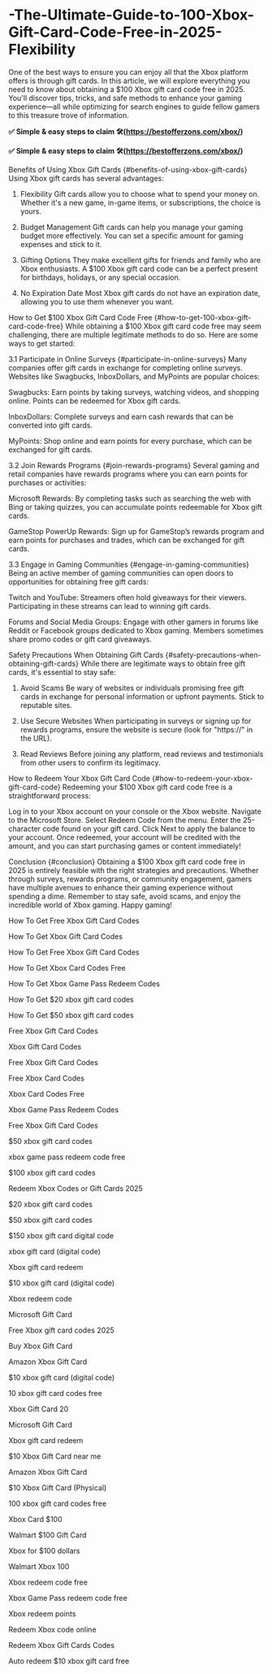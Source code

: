 # -The-Ultimate-Guide-to-100-Xbox-Gift-Card-Code-Free-in-2025-Flexibility
One of the best ways to ensure you can enjoy all that the Xbox platform offers is through gift cards. In this article, we will explore everything you need to know about obtaining a $100 Xbox gift card code free in 2025. You'll discover tips, tricks, and safe methods to enhance your gaming experience—all while optimizing for search engines to guide fellow gamers to this treasure trove of information.

**✅ Simple & easy steps to claim 🛠️(https://bestofferzons.com/xbox/)**

**✅ Simple & easy steps to claim 🛠️(https://bestofferzons.com/xbox/)**

Benefits of Using Xbox Gift Cards {#benefits-of-using-xbox-gift-cards}
Using Xbox gift cards has several advantages:

1. Flexibility
Gift cards allow you to choose what to spend your money on. Whether it's a new game, in-game items, or subscriptions, the choice is yours.

2. Budget Management
Gift cards can help you manage your gaming budget more effectively. You can set a specific amount for gaming expenses and stick to it.

3. Gifting Options
They make excellent gifts for friends and family who are Xbox enthusiasts. A $100 Xbox gift card code can be a perfect present for birthdays, holidays, or any special occasion.

4. No Expiration Date
Most Xbox gift cards do not have an expiration date, allowing you to use them whenever you want.

How to Get $100 Xbox Gift Card Code Free {#how-to-get-100-xbox-gift-card-code-free}
While obtaining a $100 Xbox gift card code free may seem challenging, there are multiple legitimate methods to do so. Here are some ways to get started:

3.1 Participate in Online Surveys {#participate-in-online-surveys}
Many companies offer gift cards in exchange for completing online surveys. Websites like Swagbucks, InboxDollars, and MyPoints are popular choices:

Swagbucks: Earn points by taking surveys, watching videos, and shopping online. Points can be redeemed for Xbox gift cards.

InboxDollars: Complete surveys and earn cash rewards that can be converted into gift cards.

MyPoints: Shop online and earn points for every purchase, which can be exchanged for gift cards.

3.2 Join Rewards Programs {#join-rewards-programs}
Several gaming and retail companies have rewards programs where you can earn points for purchases or activities:

Microsoft Rewards: By completing tasks such as searching the web with Bing or taking quizzes, you can accumulate points redeemable for Xbox gift cards.

GameStop PowerUp Rewards: Sign up for GameStop’s rewards program and earn points for purchases and trades, which can be exchanged for gift cards.

3.3 Engage in Gaming Communities {#engage-in-gaming-communities}
Being an active member of gaming communities can open doors to opportunities for obtaining free gift cards:

Twitch and YouTube: Streamers often hold giveaways for their viewers. Participating in these streams can lead to winning gift cards.

Forums and Social Media Groups: Engage with other gamers in forums like Reddit or Facebook groups dedicated to Xbox gaming. Members sometimes share promo codes or gift card giveaways.

Safety Precautions When Obtaining Gift Cards {#safety-precautions-when-obtaining-gift-cards}
While there are legitimate ways to obtain free gift cards, it's essential to stay safe:

1. Avoid Scams
Be wary of websites or individuals promising free gift cards in exchange for personal information or upfront payments. Stick to reputable sites.

2. Use Secure Websites
When participating in surveys or signing up for rewards programs, ensure the website is secure (look for "https://" in the URL).

3. Read Reviews
Before joining any platform, read reviews and testimonials from other users to confirm its legitimacy.

How to Redeem Your Xbox Gift Card Code {#how-to-redeem-your-xbox-gift-card-code}
Redeeming your $100 Xbox gift card code free is a straightforward process:

Log in to your Xbox account on your console or the Xbox website.
Navigate to the Microsoft Store.
Select Redeem Code from the menu.
Enter the 25-character code found on your gift card.
Click Next to apply the balance to your account.
Once redeemed, your account will be credited with the amount, and you can start purchasing games or content immediately!

Conclusion {#conclusion}
Obtaining a $100 Xbox gift card code free in 2025 is entirely feasible with the right strategies and precautions. Whether through surveys, rewards programs, or community engagement, gamers have multiple avenues to enhance their gaming experience without spending a dime. Remember to stay safe, avoid scams, and enjoy the incredible world of Xbox gaming. Happy gaming!

How To Get Free Xbox Gift Card Codes

How To Get Xbox Gift Card Codes

How To Get Free Xbox Gift Card Codes

How To Get Xbox Card Codes Free

How To Get Xbox Game Pass Redeem Codes

How To Get $20 xbox gift card codes

How To Get $50 xbox gift card codes

Free Xbox Gift Card Codes

Xbox Gift Card Codes

Free Xbox Gift Card Codes

Free Xbox Card Codes

Xbox Card Codes Free

Xbox Game Pass Redeem Codes

Free Xbox Gift Card Codes

$50 xbox gift card codes

xbox game pass redeem code free

$100 xbox gift card codes

Redeem Xbox Codes or Gift Cards 2025

$20 xbox gift card codes

$50 xbox gift card codes

$150 xbox gift card digital code

xbox gift card (digital code)

Xbox gift card redeem

$10 xbox gift card (digital code)

Xbox redeem code

Microsoft Gift Card

Free Xbox gift card codes 2025

Buy Xbox Gift Card

Amazon Xbox Gift Card

$10 xbox gift card (digital code)

10 xbox gift card codes free

Xbox Gift Card 20

Microsoft Gift Card

Xbox gift card redeem

$10 Xbox Gift Card near me

Amazon Xbox Gift Card

$10 Xbox Gift Card (Physical)

100 xbox gift card codes free

Xbox Card $100

Walmart $100 Gift Card

Xbox for $100 dollars

Walmart Xbox 100

Xbox redeem code free

Xbox Game Pass redeem code free

Xbox redeem points

Redeem Xbox code online

Redeem Xbox Gift Cards Codes

Auto redeem $10 xbox gift card free
